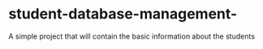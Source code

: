 # student-database-management-
A simple project that will contain the basic information about the students
